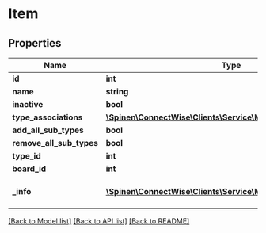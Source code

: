 # Item

## Properties
Name | Type | Description | Notes
------------ | ------------- | ------------- | -------------
**id** | **int** |  | [optional] 
**name** | **string** |  | 
**inactive** | **bool** |  | [optional] 
**type_associations** | [**\Spinen\ConnectWise\Clients\Service\Model\TypeAssociations[]**](TypeAssociations.md) |  | [optional] 
**add_all_sub_types** | **bool** |  | [optional] 
**remove_all_sub_types** | **bool** |  | [optional] 
**type_id** | **int** |  | [optional] 
**board_id** | **int** |  | [optional] 
**_info** | [**\Spinen\ConnectWise\Clients\Service\Model\Metadata**](Metadata.md) | Metadata of the entity | [optional] 

[[Back to Model list]](../README.md#documentation-for-models) [[Back to API list]](../README.md#documentation-for-api-endpoints) [[Back to README]](../README.md)


